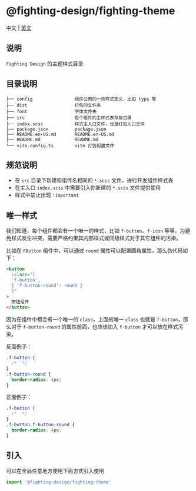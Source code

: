 # @fighting-design/fighting-theme

中文 | [英文](./README.en-US.md)

## 说明

`Fighting Design` 的主题样式目录

## 目录说明

```
├── config                组件公用的一些样式定义，比如 type 等
├── dist                  打包的文件夹
├── font                  字体文件夹
├── src                   每个组件的主样式表存放目录
├── index.scss            样式主入口文件，也是打包入口文件
├── package.json          package.json
├── README.en-US.md       README.en-US.md
├── README.md             README.md
└── vite.config.ts        vite 打包配置文件
```

## 规范说明

- 在 `src` 目录下新建和组件名相同的 `*.scss` 文件，进行开发组件样式表
- 在主入口 `index.scss` 中需要引入你新建的 `*.scss` 文件提供使用
- 样式中禁止出现 `!important`

## 唯一样式

我们知道，每个组件都会有一个唯一的样式，比如 `f-button`、`f-icon` 等等，为避免样式发生冲突，需要严格约束其内部样式或同级样式对于其它组件的污染。

比如在 `FButton` 组件中，可以通过 `round` 属性可以配置圆角属性，那么伪代码如下：

```html
<button
  :class="[
  'f-button',
  { 'f-button-round': round }
  ]"
>
  按钮组件
</button>
```

因为在组件中都会有一个唯一的 `class`，上面的唯一 `class` 也就是 `f-button`，那么对于 `f-button-round` 的属性前面，也应该加入 `f-button` 才可以放在样式污染。

反面例子：

```css
.f-button {
  /*  */
}
.f-button-round {
  border-radius: 4px;
}
```

正面例子：

```css
.f-button {
  /*  */
}
.f-button.f-button-round {
  border-radius: 4px;
}
```

## 引入

可以在全局任意地方使用下面方式引入使用

```ts
import '@fighting-design/fighting-theme'
```
